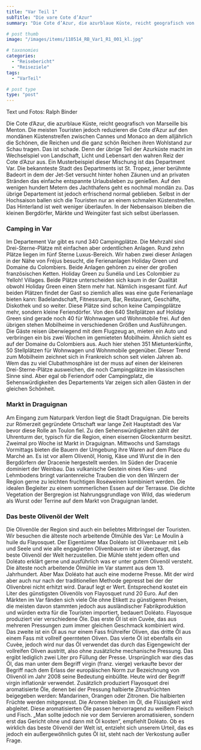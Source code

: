 ```yaml
---
title: "Var Teil 1"
subTitle: "Die vare Cote d’Azur"
summary: "Die Cote d’Azur, die azurblaue Küste, reicht geografisch von Marseille bis Menton. Die meisten Touristen jedoch reduzieren die Cote d’Azur auf den mondänen Küstenstreifen zwischen Cannes und Monaco an dem alljährlich die Schönen, die Reichen und die ganz schön Reichen ihren Wohlstand zur Schau tragen. Das ist schade. Denn der übrige }"

# post thumb
image: "/images/items/110514_RB_Var1_R1_001_kl.jpg"

# taxonomies
categories: 
  - "Reisebericht"
  - "Reiseziele"
tags:
  - "VarTeil"

# post type
type: "post"
---
```


Text und Fotos: Ralph Binder

Die Cote d’Azur, die azurblaue Küste, reicht geografisch von Marseille bis Menton. Die meisten Touristen jedoch reduzieren die Cote d’Azur auf den mondänen Küstenstreifen zwischen Cannes und Monaco an dem alljährlich die Schönen, die Reichen und die ganz schön Reichen ihren Wohlstand zur Schau tragen. Das ist schade. Denn der übrige Teil der Azurküste macht im Wechselspiel von Landschaft, Licht und Lebensart den wahren Reiz der Cote d’Azur aus. Ein Musterbeispiel dieser Mischung ist das Department Var. Die bekannteste Stadt des Departments ist St. Tropez, jener berühmte Badeort in dem der Jet-Set versucht hinter hohen Zäunen und an privaten Stränden das einfache entspannte Urlaubsleben zu genießen. Auf den wenigen hundert Metern des Jachthafens geht es nochmal mondän zu. Das übrige Departement ist jedoch erfrischend normal geblieben. Selbst in der Hochsaison ballen sich die Touristen nur an einem schmalen Küstenstreifen. Das Hinterland ist weit weniger überlaufen. In der Nebensaison bleiben die kleinen Bergdörfer, Märkte und Weingüter fast sich selbst überlassen.  

### Camping in Var

Im Departement Var gibt es rund 340 Campingplätze. Die Mehrzahl sind Drei-Sterne-Plätze mit einfachen aber ordentlichen Anlagen. Rund zehn Plätze liegen im fünf Sterne Luxus-Bereich. Wir haben zwei dieser Anlagen in der Nähe von Fréjus besucht, die Ferienanlagen Holiday Green und Domaine du Colombiers. Beide Anlagen gehören zu einer der großen französischen Ketten. Holiday Green zu Sunélia und Les Colombier zu Yelloh! Villages. Beide Plätze unterscheiden sich kaum in der Qualität obwohl Holiday Green einen Stern mehr hat. Nämlich insgesamt fünf. Auf beiden Plätzen findet der Gast so ziemlich alles was eine gute Ferienanlage bieten kann: Badelandschaft, Fitnessraum, Bar, Restaurant, Geschäfte, Diskothek und so weiter. Diese Plätze sind schon keine Campingplätze mehr, sondern kleine Feriendörfer. Von den 640 Stellplätzen auf Holiday Green sind gerade noch 40 für Wohnwagen und Wohnmobile frei. Auf den übrigen stehen Mobilheime in verschiedenen Größen und Ausführungen. Die Gäste reisen überwiegend mit dem Flugzeug an, mieten ein Auto und verbringen ein bis zwei Wochen im gemieteten Mobilheim. Ähnlich sieht es auf der Domaine du Colombiers aus. Auch hier stehen 351 Mietunterkünfte, 50 Stellplätzen für Wohnwagen und Wohnmobile gegenüber. Dieser Trend zum Mobilheim zeichnet sich in Frankreich schon seit vielen Jahren ab. Wem das zu viel Clubathmosphäre ist der muss auf einen der kleineren Drei-Sterne-Plätze ausweichen, die noch Campingplätze im klassischen Sinne sind. Aber egal ob Feriendorf oder Campingplatz, die Sehenswürdigkeiten des Departements Var zeigen sich allen Gästen in der gleichen Schönheit.  

### Markt in Draguignan

Am Eingang zum Naturpark Verdon liegt die Stadt Draguignan. Die bereits zur Römerzeit gegründete Ortschaft war lange Zeit Hauptstadt des Var bevor diese Rolle an Toulon fiel. Zu den Sehenswürdigkeiten zählt der Uhrenturm der, typisch für die Region, einen eisernen Glockenturm besitzt. Zweimal pro Woche ist Markt in Draguignan. Mittwochs und Samstags Vormittags bieten die Bauern der Umgebung ihre Waren auf dem Place du Marché an. Es ist vor allem Olivenöl, Honig, Käse und Wurst die in den Bergdörfern der Dracenie hergestellt werden. Im Süden der Dracenie dominiert der Weinbau. Das vulkanische Gestein eines Kies- und Lehmbodens bringt variantenreiche Trauben die von den Winzern der Region gerne zu leichten fruchtigen Roséweinen kombiniert werden. Die idealen Begleiter zu einem sommerlichen Essen auf der Terrasse. Die dichte Vegetation der Bergregion ist Nahrungsgrundlage von Wild, das wiederum als Wurst oder Terrine auf dem Markt von Draguignan landet.  

### Das beste Olivenöl der Welt

Die Olivenöle der Region sind auch ein beliebtes Mitbringsel der Touristen. Wir besuchen die älteste noch arbeitende Ölmühle des Var: Le Moulin à huile du Flayosquet. Der Eigentümer Max Doléato ist Olivenbauer mit Leib und Seele und wie alle engagierten Olivenbauern ist er überzeugt, das beste Olivenöl der Welt herzustellen. Die Mühle steht jedem offen und Doléato erklärt gerne und ausführlich was er unter gutem Olivenöl versteht. Die älteste noch arbeitende Ölmühle im Var stammt aus dem 13. Jahrhundert. Aber Max Doléato hat auch eine moderne Presse. Mit der wird aber auch nur nach der traditionellen Methode gepresst bei der der Olivenbrei nicht erhitzt wird. Darauf legt er Wert. Entsprechend kostet ein Liter des günstigsten Olivenöls von Flayosquet rund 20 Euro. Auf den Märkten im Var fänden sich viele Öle ohne Etikett zu günstigeren Preisen, die meisten davon stammten jedoch aus ausländischer Fabrikproduktion und würden extra für die Touristen importiert, bedauert Doléato. Flayosque produziert vier verschiedene Öle. Das erste Öl ist ein Cuvée, das aus mehreren Pressungen zum immer gleichen Geschmack kombiniert wird. Das zweite ist ein Öl aus nur einem Fass frühreifer Oliven, das dritte Öl aus einem Fass mit vollreif geernteten Oliven. Das vierte Öl ist ebenfalls ein Cuvèe, jedoch wird nur das Öl verwendet das durch das Eigengewicht der vollreifen Oliven austritt, also ohne zusätzliche mechanische Pressung. Das ergibt lediglich zwei Liter pro Füllung der Presse. Ursprünglich war dies das Öl, das man unter dem Begriff virgin (franz. vierge) verkaufte bevor der Begriff nach dem Erlass der europäischen Norm zur Bezeichnung von Olivenöl im Jahr 2008 seine Bedeutung einbüßte. Heute wird der Begriff virgin inflationär verwendet. Zusätzlich produziert Flayosquet drei aromatisierte Öle, denen bei der Pressung halbierte Zitrusfrüchten beigegeben werden: Mandarinen, Orangen oder Zitronen. Die halbierten Früchte werden mitgepresst. Die Aromen bleiben im Öl, die Flüssigkeit wird abgleitet. Diese aromatisierten Öle passen hervorragend zu weißem Fleisch und Fisch. „Man sollte jedoch nie vor dem Servieren aromatisieren, sondern erst das Gericht ohne und dann mit Öl kosten“, empfiehlt Doléato. Ob es wirklich das beste Olivenöl der Welt ist, entzieht sich unserem Urteil, das es jedoch ein außergewöhnlich gutes Öl ist, steht nach der Verkostung außer Frage.